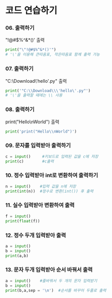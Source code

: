 # 코드 연습하기

### 06. 출력하기

\"!@#$%^&*()' 출력

```python
print("\"!@#$%^&*()'") 
# '\'을 이용해 큰따옴표, 작은따옴표 함께 출력 가능
```

### 07. 출력하기

"C:\\Download\\\'hello\'.py" 출력

```python
print('"C:\\Download\\\'hello\'.py"')
# '\'을 출력할 때에는 \\ 사용
```

### 08. 출력하기

print("Hello\\nWorld") 출력

```python
print('print("Hello\\nWorld")')
```

### 09. 문자를 입력받아 출력하기

```python
c = input()     #키보드로 입력된 값을 c에 저장
print(c)		#c출력
```

### 10. 정수 입력받아 int로 변환하여 출력하기

```python
n = input()    #입력 값을 n에 저장
print(int(n))  #정수로 변환(int()) 후 출력
```

### 11. 실수 입력받아 변환하여 출력

```python
f = input()
print(float(f))
```

### 12. 정수 두개 입력받아 출력

```python
a = input()
b = input()
print(a,b)
```

### 13. 문자 두개 입력받아 순서 바꿔서 출력

```python
a = input()    #줄바꿔서 두 개의 문자 입력받기
b = input()
print(b,a,sep = '\n')  #순서를 바꾸어 두줄로 출력
```

